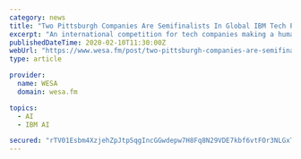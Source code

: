 ```yaml
---
category: news
title: "Two Pittsburgh Companies Are Semifinalists In Global IBM Tech Prize"
excerpt: "An international competition for tech companies making a humanitarian difference has two Pittsburgh-based semifinalists. Marinus Analytics and CleanRobotics are among ten companies still in the running for the IBM Watson AI XPRIZE. The quest for the $3 million first prize began in the summer of 2016 with 62 teams. The competition’s winner ..."
publishedDateTime: 2020-02-10T11:30:00Z
webUrl: "https://www.wesa.fm/post/two-pittsburgh-companies-are-semifinalists-global-ibm-tech-prize"
type: article

provider:
  name: WESA
  domain: wesa.fm

topics:
  - AI
  - IBM AI

secured: "rTV01Esbm4XzjehZpJtpSqgIncGGwdepw7H8Fq8N29VDE7kbf6vtFOr3NLGxT0ztT5H+rTfFY3SpJkQundfIuUu5isxSsw45tEvtbKff5/fjSD3mvItcZsLmXDjZ/7dqchBIoyJl6F0iL6l8/PJzHEb3sfYFamkeLfCfcydDF9LKcqbJuXfqRVbT/Hc40RyUCy3frUkFFll6gXgbXcYwVTKkM0GyvNDVQt3A3JyrfQw1GE7uV5qDO0u8oaw0EOLPSMNGJfWSmsm87htBS86m7qQi+y8BI/dvXN/W9NqACMhJmEq1PK7DQgb6uKR2k648Oo3PPu9K1wv94qqRfqgI2fGKLe0nvHTreXEN0+5T7sZDTXLLxKou/ayFEaBuB8kmjMbF5nVInIRsDM/9toxlnbGx4Z5qCPDhlpOMzXePERXHy+Arq534ODAZjxpyt7XHhNAFFHxwooiIArKUvveKW+h62j81Z0eKEBwtHDAoufk=;xrysh/O29sC0qIz2hTbJMA=="
---
```


